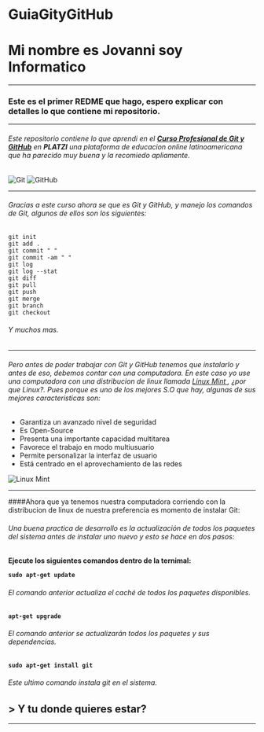 # GuiaGityGitHub

# Mi nombre es Jovanni soy Informatico

---

### Este es el primer REDME que hago, espero explicar con detalles lo que contiene mi repositorio.

---

###### Este repositorio contiene lo que aprendi en el [**Curso Profesional de Git y GitHub**](https://platzi.com/cursos/git-github/ "Curso Profesional de Git y GitHub") en **_PLATZI_** una plataforma de educacion online latinoamericana que ha parecido muy buena y la recomiedo apliamente.

![Git](https://mariogl.com/wp-content/uploads/2018/01/git_logo-1-1.png "Git")
![GitHub](https://elfreneticoinformatico.com/wp-content/uploads/2017/10/GitHubLogo-676x251.png "GitHub")

---

###### Gracias a este curso ahora se que es Git y GitHub, y manejo los comandos de Git, algunos de ellos son los siguientes:

    git init
    git add .
    git commit " "
    git commit -am " "
    git log
    git log --stat
    git diff
    git pull
    git push
    git merge
    git branch
    git checkout

###### Y muchos mas.

---

###### Pero antes de poder trabajar con Git y GitHub tenemos que instalarlo y antes de eso, debemos contar con una computadora. En este caso yo use una computadora con una distribucion de linux llamada [Linux Mint ](https://www.linuxmint.com/ "Linux Mint "), ¿por que Linux?. Pues porque es uno de los mejores S.O que hay, algunas de sus mejores caracteristicas son:

- Garantiza un avanzado nivel de seguridad
- Es Open-Source
- Presenta una importante capacidad multitarea
- Favorece el trabajo en modo multiusuario
- Permite personalizar la interfaz de usuario
- Está centrado en el aprovechamiento de las redes

![Linux Mint](https://www.kindpng.com/picc/m/97-976057_linux-mint-logo-linux-mint-logo-vector-hd.png "Linux Mint")

---

####Ahora que ya tenemos nuestra computadora corriendo con la distribucion de linux de nuestra preferencia es momento de instalar Git:

###### Una buena practica de desarrollo es la actualización de todos los paquetes del sistema antes de instalar uno nuevo y esto se hace en dos pasos:

**Ejecute los siguientes comandos dentro de la ternimal:**

**`sudo apt-get update`**

###### El comando anterior actualiza el caché de todos los paquetes disponibles.

**`apt-get upgrade`**

###### El comando anterior se actualizarán todos los paquetes y sus dependencias.

**`sudo apt-get install git`**

###### Este ultimo comando instala git en el sistema.

## > Y tu donde quieres estar?

---
